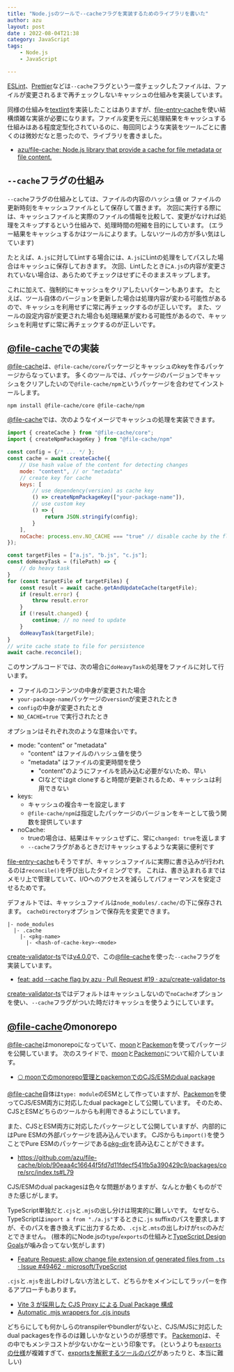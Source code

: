 ```yaml
---
title: "Node.jsのツールで--cacheフラグを実装するためのライブラリを書いた"
author: azu
layout: post
date : 2022-08-04T21:38
category: JavaScript
tags:
    - Node.js
    - JavaScript

---
```


[ESLint](https://eslint.org/)、[Prettier](https://prettier.io/)などは`--cache`フラグという一度チェックしたファイルは、ファイルが変更されるまで再チェックしないキャッシュの仕組みを実装しています。

同様の仕組みを[textlint](https://textlint.github.io/)を実装したことはありますが、[file-entry-cache](https://github.com/royriojas/file-entry-cache)を使い結構煩雑な実装が必要になります。ファイル変更を元に処理結果をキャッシュする仕組みはある程度定型化されているのに、毎回同じような実装をツールごとに書くのは微妙だなと思ったので、ライブラリを書きました。

- [azu/file-cache: Node.js library that provide a cache for file metadata or file content.](https://github.com/azu/file-cache)

## `--cache`フラグの仕組み

`--cache`フラグの仕組みとしては、ファイルの内容のハッシュ値 or ファイルの更新時刻をキャッシュファイルとして保存して置きます。
次回に実行する際には、キャッシュファイルと実際のファイルの情報を比較して、変更がなければ処理をスキップするという仕組みで、処理時間の短縮を目的にしています。
(エラー結果をキャッシュするかはツールによります。しないツールの方が多い気はしています)

たとえば、`A.js`に対してLintする場合には、`A.js`にLintの処理をしてパスした場合はキャッシュに保存しておきます。
次回、Lintしたときに`A.js`の内容が変更されていない場合は、あらためてチェックはせずにそのままスキップします。

これに加えて、強制的にキャッシュをクリアしたいパターンもあります。
たとえば、ツール自体のバージョンを更新した場合は処理内容が変わる可能性があるので、キャッシュを利用せずに常に再チェックするのが正しいです。
また、ツールの設定内容が変更された場合も処理結果が変わる可能性があるので、キャッシュを利用せずに常に再チェックするのが正しいです。

## [@file-cache](https://github.com/azu/file-cache)での実装

[@file-cache](https://github.com/azu/file-cache)は、`@file-cache/core`パッケージとキャッシュのkeyを作るパッケージからなっています。
多くのツールでは、パッケージのバージョンでキャッシュをクリアしたいので`@file-cache/npm`というパッケージを合わせてインストールします。

    npm install @file-cache/core @file-cache/npm

[@file-cache](https://github.com/azu/file-cache)では、次のようなイメージでキャッシュの処理を実装できます。

```js
import { createCache } from "@file-cache/core";
import { createNpmPackageKey } from "@file-cache/npm"

const config = {/* ... */ };
const cache = await createCache({
    // Use hash value of the content for detecting changes 
    mode: "content", // or "metadata"
    // create key for cache
    keys: [
        // use dependency(version) as cache key
        () => createNpmPackageKey(["your-package-name"]),
        // use custom key
        () => {
            return JSON.stringify(config);
        }
    ],
    noCache: process.env.NO_CACHE === "true" // disable cache by the flag
});

const targetFiles = ["a.js", "b.js", "c.js"];
const doHeavyTask = (filePath) => {
    // do heavy task
}
for (const targetFile of targetFiles) {
    const result = await cache.getAndUpdateCache(targetFile);
    if (result.error) {
        throw result.error
    }
    if (!result.changed) {
        continue; // no need to update
    }
    doHeavyTask(targetFile);
}
// write cache state to file for persistence
await cache.reconcile();
```

このサンプルコードでは、次の場合に`doHeavyTask`の処理をファイルに対して行います。

- ファイルのコンテンツの中身が変更された場合
- `your-package-name`パッケージの`version`が変更されたとき
- `config`の中身が変更されたとき
- `NO_CACHE=true` で実行されたとき

オプションはそれぞれ次のような意味合いです。

- mode: "content" or "metadata"
  - "content" はファイルのハッシュ値を使う
  - "metadata" はファイルの変更時間を使う
    - "content"のようにファイルを読み込む必要がないため、早い
    - CIなどではgit cloneすると時間が更新されるため、キャッシュは利用できない
- keys:
  - キャッシュの複合キーを設定します
  - `@file-cache/npm`は指定したパッケージのバージョンをキーとして扱う関数を提供しています
- noCache:
  - trueの場合は、結果はキャッシュせずに、常に`changed: true`を返します
  - `--cache`フラグがあるときだけキャッシュするような実装に便利です

[file-entry-cache](https://github.com/royriojas/file-entry-cache)もそうですが、キャッシュファイルに実際に書き込みが行われるのは`reconcile()`を呼び出したタイミングです。
これは、書き込まれるまではメモリ上で管理していて、I/Oへのアクセスを減らしてパフォーマンスを安定させるためです。

デフォルトでは、キャッシュファイルは`node_modules/.cache/`の下に保存されます。
`cacheDirectory`オプションで保存先を変更できます。

```
|- node_modules
  |- .cache
    |- <pkg-name>
      |- <hash-of-cache-key>-<mode>
```

[create-validator-ts](https://github.com/azu/create-validator-ts)では[v4.0.0](https://github.com/azu/create-validator-ts/releases/tag/v4.0.0)で、この[@file-cache](https://github.com/azu/file-cache)を使った`--cache`フラグを実装しています。

- [feat: add --cache flag by azu · Pull Request #19 · azu/create-validator-ts](https://github.com/azu/create-validator-ts/pull/19)

[create-validator-ts](https://github.com/azu/create-validator-ts)ではデフォルトはキャッシュしないので`noCache`オプションを使い、`--cache`フラグがついた時だけキャッシュを使うようにしています。

## [@file-cache](https://github.com/azu/file-cache)のmonorepo

[@file-cache](https://github.com/azu/file-cache)はmonorepoになっていて、[moon](https://moonrepo.dev/)と[Packemon](https://packemon.dev/)を使ってパッケージを公開しています。
次のスライドで、[moon](https://moonrepo.dev/)と[Packemon](https://packemon.dev/)について紹介しています。

- [🌕 moonでのmonorepo管理とpackemonでのCJS/ESMのdual package](https://azu.github.io/slide/2022/moa/moon-packemon.html)

[@file-cache](https://github.com/azu/file-cache)自体は`type: module`のESMとして作っていますが、[Packemon](https://packemon.dev/)を使ってCJS/ESM両方に対応したdual packageとして公開しています。
そのため、CJSとESMどちらのツールからも利用できるようにしています。

また、CJSとESM両方に対応したパッケージとして公開していますが、内部的にはPure ESMの外部パッケージを読み込んでいます。
CJSからも`import()`を使うことでPure ESMのパッケージである[pkg-dir](https://github.com/sindresorhus/pkg-dir)を読み込むことができます。

- https://github.com/azu/file-cache/blob/90eaa4c16644f5fd7d11fdecf541fb5a390429c9/packages/core/src/index.ts#L79

CJS/ESMのdual packagesは色々な問題がありますが、なんとか動くものができた感じがします。

TypeScript単独だと`.cjs`と`.mjs`の出し分けは現実的に難しいです。
なぜなら、TypeScriptは`import a from "./a.js"`するときに`.js` suffixのパスを要求しますが、そのパスを書き換えずに出力するため、`.cjs`と`.mts`の出しわけが`tsc`のみだとできません。
(根本的にNode.jsの`type`/`exports`の仕組みと[TypeScript Design Goals](https://github.com/Microsoft/TypeScript/wiki/TypeScript-Design-Goals)が噛み合ってない気がします)

- [Feature Request: allow change file extension of generated files from `.ts` · Issue #49462 · microsoft/TypeScript](https://github.com/microsoft/TypeScript/issues/49462)

`.cjs`と`.mjs`を出しわけしない方法として、どちらかをメインにしてラッパーを作るアプローチもあります。

- [Vite 3 が採用した CJS Proxy による Dual Package 構成](https://zenn.dev/teppeis/articles/2022-07-npm-dual-pacakge-cjs-proxy)
- [Automatic .mjs wrappers for .cjs inputs](https://packemon.dev/docs/features/#automatic-mjs-wrappers-for-cjs-inputs)

どちらにしても何かしらのtranspilerやbundlerがないと、CJS/MJSに対応したdual packagesを作るのは難しいかなというのが感想です。
[Packemon](https://packemon.dev/)は、その中でもメンテコストが少ないかなーという印象です。
(というよりも[`exports`の仕様](https://nodejs.org/api/packages.html#package-entry-points)が複雑すぎて、[exportsを解釈するツールのバグ](https://github.com/milesj/packemon/pull/140)があったりと、本当に難しい)
